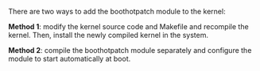 There are two ways to add the boothotpatch module to the kernel:

**Method 1**: modify the kernel source code and Makefile and recompile the kernel. Then, install the newly compiled kernel in the system.

**Method 2**: compile the boothotpatch module separately and configure the module to start automatically at boot.

